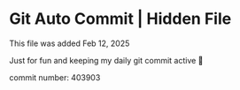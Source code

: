 # Git Auto Commit | Hidden File

This file was added Feb 12, 2025

Just for fun and keeping my daily git commit active 🤪

commit number: 403903
